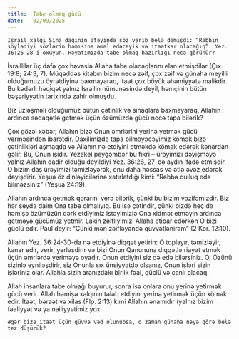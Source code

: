```yaml
---
title:  Tabe olmaq gücü
date:   02/09/2025
---
```


`İsrail xalqı Sina dağının ətəyində söz verib belə demişdi: “Rəbbin söylədiyi sözlərin hamısına əməl edəcəyik və itaətkar olacağıq”. Yez. 36:26-28-i oxuyun. Həyatımızda tabe olmaq hazırlığı necə görünür?`

İsraillilər üç dəfə çox həvəslə Allaha tabe olacaqlarını elan etmişdilər (Çıx. 19:8; 24:3, 7). Müqəddəs kitabın bizim necə zəif, çox zəif və günaha meyilli olduğumuzu öyrətdiyinə baxmayaraq, itaət çox böyük əhəmiyyətə malikdir. Bu kədərli həqiqət yalnız İsrailin nümunəsində deyil, həmçinin bütün bəşəriyyətin tarixində zahir olmuşdu.

Biz üzləşməli olduğumuz bütün çətinlik və sınaqlara baxmayaraq, Allahın ardınca sədaqətlə getmək üçün özümüzdə gücü necə tapa bilərik?

Çox gözəl xəbər, Allahın bizə Onun əmrlərini yerinə yetmək gücü verməsindən ibarətdir. Daxilimizdə tapa bilməyəcəyimiz kömək bizə çətinlikləri aşmaqda və Allahın nə etdiyini etməkdə kömək edərək kənardan gəlir. Bu, Onun işidir. Yezekel peyğəmbər bu fikri – ürəyimizi dəyişməyə yalnız Allahın qadir olduğu deyildiyi Yez. 36:26, 27-də aydın ifadə etmişdir. O bizim daş ürəyimizi təmizləyərək, onu daha həssas və ətlə əvəz edərək dəyişdirir. Yeşua öz dinləyicilərinə xatırlatdığı kimi: “Rəbbə qulluq edə bilməzsiniz” (Yeşua 24:19).

Allahın ardınca getmək qərarını verə bilərik, çünki bu bizim vəzifəmizdir. Biz hər şeydə daim Ona tabe olmalıyıq. Bu isə çətindir, çünki bizdə heç də həmişə özümüzün dərk etdiyimiz istəyimizlə Ona xidmət etməyin ardınca getməyə gücümüz yetmir. Lakin zəifliyimizi Allaha etibar edərkən O bizi güclü edir. Paul deyir: “Çünki mən zəifləyəndə qüvvətlənirəm” (2 Kor. 12:10).

Allahın Yez. 36:24-30-da nə etdiyinə diqqət yetirin: O toplayır, təmizləyir, kənar edir, verir, yerləşdirir və bizi Onun Qanununa diqqətlə riayət etmək üçün əmrlərdə yeriməyə oyadır. Onun etdiyini siz də edə bilərsiniz. O, Özünü sizinlə eyniləşdirir, siz Onunla sıx ünsiyyətdə olsanız, Onun işləri sizin işləriniz olar. Allahla sizin aranızdakı birlik fəal, güclü və canlı olacaq.

Allah insanlara tabe olmağı buyurur, sonra isə onlara onu yerinə yetirmək gücü verir. Allah həmişə xalqının tələb etdiyini yerinə yetirmək üçün kömək edir. İtaət, bəraət və xilas (Flp. 2:13) kimi Allahın ənamıdır (yalnız bizim fəaliyyət və ya nailiyyətimiz yox.

`Əgər bizə itaət üçün qüvvə vəd olunubsa, o zaman günaha nəyə görə belə tez düşürük?`